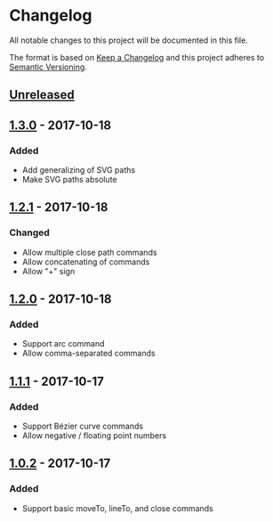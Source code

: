 # Changelog
All notable changes to this project will be documented in this file.

The format is based on [Keep a Changelog](http://keepachangelog.com/en/1.0.0/)
and this project adheres to [Semantic Versioning](http://semver.org/spec/v2.0.0.html).

## [Unreleased]

## [1.3.0] - 2017-10-18
### Added
* Add generalizing of SVG paths
* Make SVG paths absolute

## [1.2.1] - 2017-10-18
### Changed
* Allow multiple close path commands
* Allow concatenating of commands
* Allow "+" sign

## [1.2.0] - 2017-10-18
### Added
* Support arc command
* Allow comma-separated commands

## [1.1.1] - 2017-10-17
### Added
* Support Bézier curve commands
* Allow negative / floating point numbers

## [1.0.2] - 2017-10-17
### Added
* Support basic moveTo, lineTo, and close commands

[Unreleased]: https://github.com/ksm2/svg-parse/compare/v1.3.0...HEAD
[1.3.0]: https://github.com/ksm2/svg-parse/compare/v1.2.1...v1.3.0
[1.2.1]: https://github.com/ksm2/svg-parse/compare/v1.2.0...v1.2.1
[1.2.0]: https://github.com/ksm2/svg-parse/compare/v1.1.1...v1.2.0
[1.1.1]: https://github.com/ksm2/svg-parse/compare/v1.0.2...v1.1.1
[1.0.2]: https://github.com/ksm2/svg-parse/compare/10ebde2e0dea2845bada8418f8d8b835a54fab08..v1.0.2
